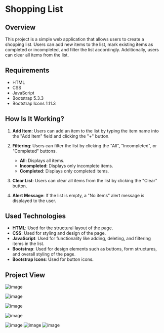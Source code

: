 # Shopping List

## Overview

This project is a simple web application that allows users to create a shopping list. Users can add new items to the list, mark existing items as completed or incompleted, and filter the list accordingly. Additionally, users can clear all items from the list.

## Requirements

- HTML
- CSS
- JavaScript
- Bootstrap 5.3.3
- Bootstrap Icons 1.11.3

## How Is It Working?

1. **Add Item**: Users can add an item to the list by typing the item name into the "Add Item" field and clicking the "+" button.

2. **Filtering**: Users can filter the list by clicking the "All", "Incompleted", or "Completed" buttons.
   - **All**: Displays all items.
   - **Incompleted**: Displays only incomplete items.
   - **Completed**: Displays only completed items.

3. **Clear List**: Users can clear all items from the list by clicking the "Clear" button.

4. **Alert Message**: If the list is empty, a "No items" alert message is displayed to the user.

## Used Technologies

- **HTML**: Used for the structural layout of the page.
- **CSS**: Used for styling and design of the page.
- **JavaScript**: Used for functionality like adding, deleting, and filtering items in the list.
- **Bootstrap**: Used for design elements such as buttons, form structures, and overall styling of the page.
- **Bootstrap Icons**: Used for button icons.


## Project View

![image](https://github.com/user-attachments/assets/9668cad7-33c0-4e49-b468-8a2ac96232c5)

![image](https://github.com/user-attachments/assets/d9988276-3be1-485e-9bcf-9ef20956e556)

![image](https://github.com/user-attachments/assets/db4c1103-dbe8-46f8-b6bd-643f1c84cd83)

![image](https://github.com/user-attachments/assets/4d11a904-08a3-4507-96f0-8c899e462a59)

![image](https://github.com/user-attachments/assets/e416c696-a8b5-427c-9ba6-e397e93d55bc)
![image](https://github.com/user-attachments/assets/92b2951a-a45b-43bb-b2ba-d70b4a0e419f)
![image](https://github.com/user-attachments/assets/87dd0e5a-7038-4191-872c-79fa0bb2996a)











